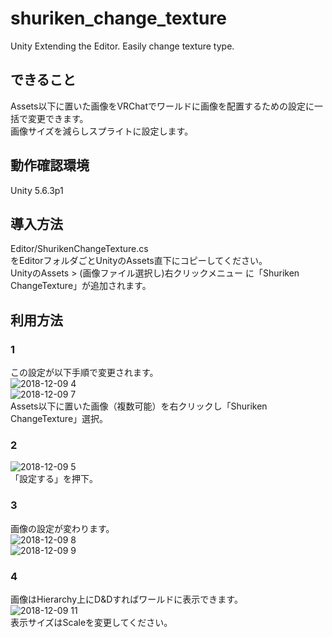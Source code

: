 # shuriken_change_texture
Unity Extending the Editor. Easily change texture type.

## できること
Assets以下に置いた画像をVRChatでワールドに画像を配置するための設定に一括で変更できます。  
画像サイズを減らしスプライトに設定します。

## 動作確認環境
Unity 5.6.3p1

## 導入方法
Editor/ShurikenChangeTexture.cs  
をEditorフォルダごとUnityのAssets直下にコピーしてください。  
UnityのAssets > (画像ファイル選択し)右クリックメニュー に「Shuriken ChangeTexture」が追加されます。

## 利用方法
### 1
この設定が以下手順で変更されます。  
![2018-12-09 4](https://user-images.githubusercontent.com/45710234/49694462-ee51b600-fbcd-11e8-9b78-dbf93e8a9b6f.png)  
![2018-12-09 7](https://user-images.githubusercontent.com/45710234/49694465-f7db1e00-fbcd-11e8-97ff-1242a1a5cf91.png)  
Assets以下に置いた画像（複数可能）を右クリックし「Shuriken ChangeTexture」選択。  

### 2
![2018-12-09 5](https://user-images.githubusercontent.com/45710234/49694477-19d4a080-fbce-11e8-98d5-41673042f3b1.png)  
「設定する」を押下。  

### 3
画像の設定が変わります。  
![2018-12-09 8](https://user-images.githubusercontent.com/45710234/49694480-3b358c80-fbce-11e8-914e-2eab21860181.png)  
![2018-12-09 9](https://user-images.githubusercontent.com/45710234/49694483-4983a880-fbce-11e8-9102-10fbc0d50c04.png)  

### 4
画像はHierarchy上にD&Dすればワールドに表示できます。  
![2018-12-09 11](https://user-images.githubusercontent.com/45710234/49694503-b72fd480-fbce-11e8-97db-6e8ddc64f1b4.png)  
表示サイズはScaleを変更してください。
